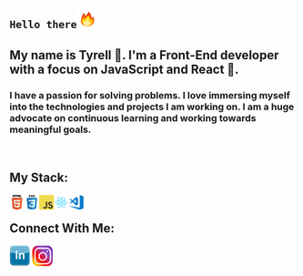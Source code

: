 ## `Hello there`<img src='.\images\fire.gif' width="36" height="36">

## My name is Tyrell 👋. I'm a Front-End developer with a focus on JavaScript and React 🚀. 

###  I have a passion for solving problems. I love immersing myself into the technologies and projects I am working on. I am a huge advocate on continuous learning and working towards meaningful goals. 
<br/>

## My Stack:
<img align="left" alt="HTML" width="26px" src=".\images\html.png" />
<img align="left" alt="HTML" width="26px" src=".\images\css.png" />
<img align="left" alt="HTML" width="26px" src=".\images\javascript.png" />
<img align="left" alt="HTML" width="26px" src=".\images\react.png" />
<img align="left" alt="HTML" width="26px" src=".\images\visual-studio-code.png" />
<br/>

## Connect With Me:
[<img src='.\images\linkedin.png' width="36" height="36">](https://www.linkedin.com/in/tyrellcurry/)
[<img src='.\images\insta.png' width="36" height="36">](https://www.instagram.com/tyrellcurry/)

<!--


**tyrellcurry/tyrellcurry** is a ✨ _special_ ✨ repository because its `README.md` (this file) appears on your GitHub profile.

Here are some ideas to get you started:

- 🔭 I’m currently working on ...
- 🌱 I’m currently learning ...
- 👯 I’m looking to collaborate on ...
- 🤔 I’m looking for help with ...
- 💬 Ask me about ...
- 📫 How to reach me: ...
- 😄 Pronouns: ...
- ⚡ Fun fact: ...
-->
